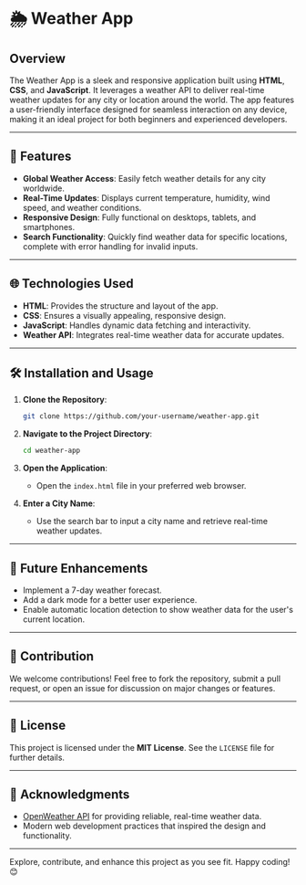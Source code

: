 # 🌦️ Weather App

## Overview

The Weather App is a sleek and responsive application built using **HTML**, **CSS**, and **JavaScript**. It leverages a weather API to deliver real-time weather updates for any city or location around the world. The app features a user-friendly interface designed for seamless interaction on any device, making it an ideal project for both beginners and experienced developers.

---

## 🚀 Features

- **Global Weather Access**: Easily fetch weather details for any city worldwide.
- **Real-Time Updates**: Displays current temperature, humidity, wind speed, and weather conditions.
- **Responsive Design**: Fully functional on desktops, tablets, and smartphones.
- **Search Functionality**: Quickly find weather data for specific locations, complete with error handling for invalid inputs.

---

## 🌐 Technologies Used

- **HTML**: Provides the structure and layout of the app.
- **CSS**: Ensures a visually appealing, responsive design.
- **JavaScript**: Handles dynamic data fetching and interactivity.
- **Weather API**: Integrates real-time weather data for accurate updates.

---

## 🛠️ Installation and Usage

1. **Clone the Repository**:

   ```bash
   git clone https://github.com/your-username/weather-app.git
   ```

2. **Navigate to the Project Directory**:

   ```bash
   cd weather-app
   ```

3. **Open the Application**:

   - Open the `index.html` file in your preferred web browser.

4. **Enter a City Name**:
   - Use the search bar to input a city name and retrieve real-time weather updates.

---

## 🎯 Future Enhancements

- Implement a 7-day weather forecast.
- Add a dark mode for a better user experience.
- Enable automatic location detection to show weather data for the user's current location.

---

## 🤝 Contribution

We welcome contributions! Feel free to fork the repository, submit a pull request, or open an issue for discussion on major changes or features.

---

## 📄 License

This project is licensed under the **MIT License**. See the `LICENSE` file for further details.

---

## 🌟 Acknowledgments

- [OpenWeather API](https://openweathermap.org/api) for providing reliable, real-time weather data.
- Modern web development practices that inspired the design and functionality.

---

Explore, contribute, and enhance this project as you see fit. Happy coding! 😊
